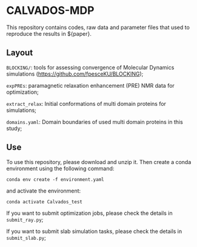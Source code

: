 # CALVADOS-MDP

This repository contains codes, raw data and parameter files that used to reproduce the results in ${paper}.

## Layout
`BLOCKING/`: tools for assessing convergence of Molecular Dynamics simulations (https://github.com/fpesceKU/BLOCKING);

`expPREs`: paramagnetic relaxation enhancement (PRE) NMR data for optimization;

`extract_relax`: Initial conformations of multi domain proteins for simulations;

`domains.yaml`: Domain boundaries of used multi domain proteins in this study;

## Use
To use this repository, please download and unzip it. 
Then create a conda environment using the following command:

``conda env create -f environment.yaml``

and activate the environment:

```conda activate Calvados_test```

If you want to submit optimization jobs, please check the details in `submit_ray.py`;

If you want to submit slab simulation tasks, please check the details in `submit_slab.py`;